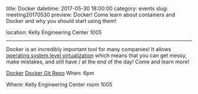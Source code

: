 title: Docker
datetime: 2017-05-30 18:00:00
category: events
slug: meeting20170530
preview: Docker! Come learn about containers and Docker and why you should start using them!

location: Kelly Engineering Center 1005

---

Docker is an incredibly important tool for many companies! It
allows [operating system level virtualization](https://en.wikipedia.org/wiki/Operating-system-level_virtualization) which means that you can get messy, make mistakes, and still have / at the end of the day!
Come and learn more!

[Docker](https://www.docker.com/)
[Docker Git Repo](https://github.com/docker/docker)
When: 6pm

Where: Kelly Engineering Center room 1005
